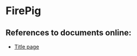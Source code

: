 # FirePig

## References to documents online:
- [Title page](https://vult-my.sharepoint.com/:w:/g/personal/vilius_minkevicius_mif_stud_vu_lt/EQDu1Haen3xIrXkJ1CgDpF0BVVdb4J_9m_AZzgT3E_H9Xw?e=h76RdA)

